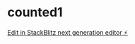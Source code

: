 # counted1

[Edit in StackBlitz next generation editor ⚡️](https://stackblitz.com/~/github.com/iscmh/counted1)